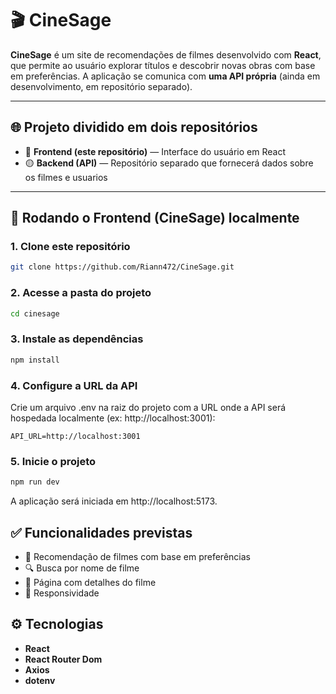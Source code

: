 # 🎬 CineSage

**CineSage** é um site de recomendações de filmes desenvolvido com **React**, que permite ao usuário explorar títulos e descobrir novas obras com base em preferências. A aplicação se comunica com **uma API própria** (ainda em desenvolvimento, em repositório separado).

---

## 🌐 Projeto dividido em dois repositórios

- 🔵 **Frontend (este repositório)** — Interface do usuário em React
- 🟡 **Backend (API)** — Repositório separado que fornecerá dados sobre os filmes e usuarios

---

## 🚀 Rodando o Frontend (CineSage) localmente

### 1. Clone este repositório

```bash
git clone https://github.com/Riann472/CineSage.git
```

### 2. Acesse a pasta do projeto

```bash
cd cinesage
```

### 3. Instale as dependências

```bash
npm install
```

### 4. Configure a URL da API

 Crie um arquivo .env na raiz do projeto com a URL onde a API será hospedada localmente (ex: http://localhost:3001):

```env
API_URL=http://localhost:3001
```

### 5. Inicie o projeto

```bash
npm run dev
```
A aplicação será iniciada em http://localhost:5173.

## ✅ Funcionalidades previstas

- 🎯 Recomendação de filmes com base em preferências
- 🔍 Busca por nome de filme
- 📄 Página com detalhes do filme
- 📱 Responsividade

## ⚙️ Tecnologias

- **React**
- **React Router Dom**
- **Axios**
- **dotenv**